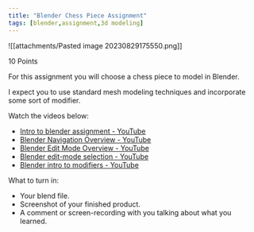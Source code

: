 ```yaml
---
title: "Blender Chess Piece Assignment"
tags: [blender,assignment,3d modeling]
---
```


![[attachments/Pasted image 20230829175550.png]]

10 Points

For this assignment you will choose a chess piece to model in Blender.

I expect you to use standard mesh modeling techniques and incorporate some sort of modifier.

Watch the videos below:

- [Intro to blender assignment - YouTube](https://www.youtube.com/watch?v=L-chG2EHbio)
- [Blender Navigation Overview - YouTube](https://www.youtube.com/watch?v=hWzZxelO-8s&t=316s)
- [Blender Edit Mode Overview - YouTube](https://www.youtube.com/watch?v=nHJ3_lpY_8o)
- [Blender edit-mode selection - YouTube](https://www.youtube.com/watch?v=gcMmsRdtTWI)
- [Blender intro to modifiers - YouTube](https://www.youtube.com/watch?v=sC9aV5aXE_s)

What to turn in:

-   Your blend file.
-   Screenshot of your finished product.
-   A comment or screen-recording with you talking about what you learned.